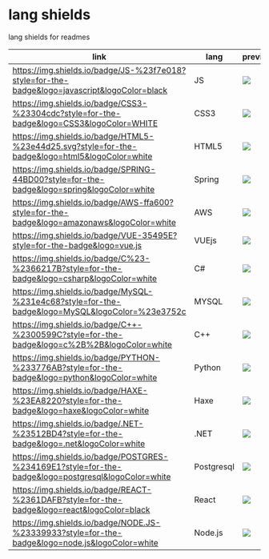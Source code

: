 # lang shields
 lang shields for readmes

|link|lang|preview|
|---|---|---|
|https://img.shields.io/badge/JS-%23f7e018?style=for-the-badge&logo=javascript&logoColor=black |JS|![](https://img.shields.io/badge/JS-%23f7e018?style=for-the-badge&logo=javascript&logoColor=black)|
|https://img.shields.io/badge/CSS3-%23304cdc?style=for-the-badge&logo=CSS3&logoColor=WHITE |CSS3|![](https://img.shields.io/badge/CSS3-%23304cdc?style=for-the-badge&logo=CSS3&logoColor=WHITE)|
|https://img.shields.io/badge/HTML5-%23e44d25.svg?style=for-the-badge&logo=html5&logoColor=white|HTML5|![](https://img.shields.io/badge/HTML5-%23e44d25.svg?style=for-the-badge&logo=html5&logoColor=white)|
|https://img.shields.io/badge/SPRING-44BD00?style=for-the-badge&logo=spring&logoColor=white|Spring|![](https://img.shields.io/badge/SPRING-44BD00?style=for-the-badge&logo=spring&logoColor=white)|
|https://img.shields.io/badge/AWS-ffa600?style=for-the-badge&logo=amazonaws&logoColor=white|AWS| ![](https://img.shields.io/badge/AWS-ffa600?style=for-the-badge&logo=amazonaws&logoColor=white)|
|https://img.shields.io/badge/VUE-35495E?style=for-the-badge&logo=vue.js|VUEjs|![](https://img.shields.io/badge/VUE-35495E?style=for-the-badge&logo=vue.js)|
|https://img.shields.io/badge/C%23-%2366217B?style=for-the-badge&logo=csharp&logoColor=white|C#|![](https://img.shields.io/badge/C%23-%2366217B?style=for-the-badge&logo=csharp&logoColor=white)|
|https://img.shields.io/badge/MySQL-%231e4c68?style=for-the-badge&logo=MySQL&logoColor=%23e3752c|MYSQL|![](https://img.shields.io/badge/MySQL-%231e4c68?style=for-the-badge&logo=MySQL&logoColor=%23e3752c)|
|https://img.shields.io/badge/C++-%2300599C?style=for-the-badge&logo=c%2B%2B&logoColor=white|C++|![](https://img.shields.io/badge/C++-%2300599C?style=for-the-badge&logo=c%2B%2B&logoColor=white)|
|https://img.shields.io/badge/PYTHON-%233776AB?style=for-the-badge&logo=python&logoColor=white|Python|![](https://img.shields.io/badge/PYTHON-%233776AB?style=for-the-badge&logo=python&logoColor=white)|
|https://img.shields.io/badge/HAXE-%23EA8220?style=for-the-badge&logo=haxe&logoColor=white|Haxe|![](https://img.shields.io/badge/HAXE-%23EA8220?style=for-the-badge&logo=haxe&logoColor=white)|
|https://img.shields.io/badge/.NET-%23512BD4?style=for-the-badge&logo=.net&logoColor=white|.NET|![](https://img.shields.io/badge/.NET-%23512BD4?style=for-the-badge&logo=.net&logoColor=white)|
|https://img.shields.io/badge/POSTGRES-%234169E1?style=for-the-badge&logo=postgresql&logoColor=white|Postgresql|![](https://img.shields.io/badge/POSTGRES-%234169E1?style=for-the-badge&logo=postgresql&logoColor=white)|
|https://img.shields.io/badge/REACT-%2361DAFB?style=for-the-badge&logo=react&logoColor=black|React|![](https://img.shields.io/badge/REACT-%2361DAFB?style=for-the-badge&logo=react&logoColor=black)|
|https://img.shields.io/badge/NODE.JS-%23339933?style=for-the-badge&logo=node.js&logoColor=white|Node.js|![](https://img.shields.io/badge/NODE.JS-%23339933?style=for-the-badge&logo=node.js&logoColor=white)|
